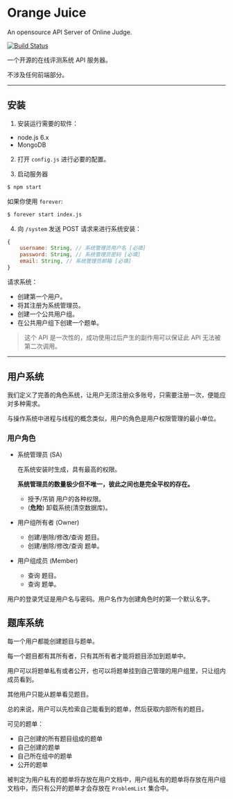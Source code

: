 # Orange Juice
An opensource API Server of Online Judge.

[![Build Status](https://travis-ci.org/function-x/Orange-Juice.svg)](https://travis-ci.org/function-x/Orange-Juice)

一个开源的在线评测系统 API 服务器。

不涉及任何前端部分。

***
## 安装

1. 安装运行需要的软件：

+ node.js 6.x
+ MongoDB

2. 打开 `config.js` 进行必要的配置。

3. 启动服务器

```bash
$ npm start
```

如果你使用 `forever`:

```bash
$ forever start index.js
```

4. 向 `/system` 发送 POST 请求来进行系统安装：

```js
{
    username: String, // 系统管理员用户名 [必填]
    password: String, // 系统管理员密码 [必填]
    email: String, // 系统管理员邮箱 [必填]
}
```

请求系统：

+ 创建第一个用户。
+ 将其注册为系统管理员。
+ 创建一个公共用户组。
+ 在公共用户组下创建一个题单。

> 这个 API 是一次性的，成功使用过后产生的副作用可以保证此 API 无法被第二次调用。

***

## 用户系统

我们定义了完善的角色系统，让用户无须注册众多账号，只需要注册一次，便能应对多种需求。

与操作系统中进程与线程的概念类似，用户的角色是用户权限管理的最小单位。

### 用户角色

+   系统管理员 (SA)

      在系统安装时生成，具有最高的权限。

      **系统管理员的数量极少但不唯一，彼此之间也是完全平权的存在。**

    + 授予/吊销 用户的各种权限。
    + (**危险**) 卸载系统(清空数据库)。

+   用户组所有者 (Owner)

    + 创建/删除/修改/查询 题目。
    + 创建/删除/修改/查询 题单。

+   用户组成员 (Member)

    + 查询 题目。
    + 查询 题单。

用户的登录凭证是用户名与密码。用户名作为创建角色时的第一个默认名字。

## 题库系统

每一个用户都能创建题目与题单。

每一个题目都有其所有者，只有其所有者才能将题目添加到题单中。

用户可以将题单私有或者公开，也可以将题单挂到自己管理的用户组里，只让组内成员看到。

其他用户只能从题单看见题目。

总的来说，用户可以先检索自己能看到的题单，然后获取内部所有的题目。

可见的题单：

+ 自己创建的所有题目组成的题单
+ 自己创建的题单
+ 自己所在组中的题单
+ 公开的题单

被判定为用户私有的题单将存放在用户文档中，用户组私有的题单将存放在用户组文档中，而只有公开的题单才会存放在 `ProblemList` 集合中。
